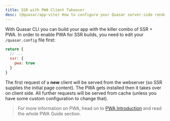 ```yaml
---
title: SSR with PWA Client Takeover
desc: (@quasar/app-vite) How to configure your Quasar server-side rendered app to become a Progressive Web App on the client side.
---
```


With Quasar CLI you can build your app with the killer combo of SSR + PWA. In order to enable PWA for SSR builds, you need to edit your `/quasar.config` file first:

```js /quasar.config file
return {
  // ...
  ssr: {
    pwa: true
  }
}
```

The first request of a **new** client will be served from the webserver (so SSR supplies the initial page content). The PWA gets installed then it takes over on client side. All further requests will be served from cache (unless you have some custom configuration to change that).

> For more information on PWA, head on to [PWA Introduction](/quasar-cli-vite/developing-pwa/introduction) and read the whole PWA Guide section.
